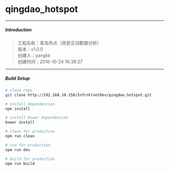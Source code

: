 # qingdao_hotspot

---
##### Introduction

>工程名称：青岛热点（政民互动数据分析） <br>
>版本：v1.0.0 <br>
>创建人：yangkk <br>
>创建时间：2016-10-24 16:39:27 <br>

---
##### Build Setup

``` bash
# clone repo
git clone http://192.168.10.158/InfcnFrontDev/qingdao_hotspot.git

# install dependencies
npm install

# install bower dependencies
bower install

# clean for production
npm run clean

# run for production
npm run dev

# build for production
npm run build
```